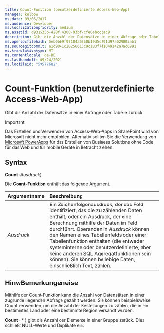```yaml
---
title: Count-Funktion (benutzerdefinierte Access-Web-App)
manager: kelbow
ms.date: 09/05/2017
ms.audience: Developer
ms.localizationpriority: medium
ms.assetid: d931535b-428f-4300-93bf-cfe0ebcc2ac9
description: Gibt die Anzahl der Datensätze in einer Abfrage oder Tabelle zurück.
ms.openlocfilehash: 5eb0bb9f97184a5250b19d5c291d97a029005ab1
ms.sourcegitcommit: a1d9041c20256616c9c183f7d1049142a7ac6991
ms.translationtype: MT
ms.contentlocale: de-DE
ms.lasthandoff: 09/24/2021
ms.locfileid: "59577682"
---
```

# <a name="count-function-access-custom-web-app"></a>Count-Funktion (benutzerdefinierte Access-Web-App)

Gibt die Anzahl der Datensätze in einer Abfrage oder Tabelle zurück.
  
> [!IMPORTANT]
> Das Erstellen und Verwenden von Access-Web-Apps in SharePoint wird von Microsoft nicht mehr empfohlen. Alternativ sollten Sie die Verwendung von [Microsoft PowerApps](https://powerapps.microsoft.com/en-us/) für das Erstellen von Business Solutions ohne Code für das Web und für mobile Geräte in Betracht ziehen. 
  
## <a name="syntax"></a>Syntax

**Count** (*Ausdruck*) 
  
Die **Count-Funktion** enthält das folgende Argument. 
  
|**Argumentname**|**Beschreibung**|
|:-----|:-----|
| *Ausdruck*  <br/> |Ein Zeichenfolgenausdruck, der das Feld identifiziert, das die zu zählenden Daten enthält, oder ein Ausdruck, der eine Berechnung mithilfe der Daten im Feld durchführt. Operanden in *Ausdruck* können den Namen eines Tabellenfelds oder einer Tabellenfunktion enthalten (die entweder systeminterne oder benutzerdefinierte, aber keine anderen SQL Aggregatfunktionen sein können). Sie können beliebige Daten, einschließlich Text, zählen.  <br/> |
   
## <a name="remarks"></a>HinwBemerkungeneise

Mithilfe der Count-Funktion kann die Anzahl von Datensätzen in einer zugrunde liegenden Abfrage gezählt werden. Sie können beispielsweise Count verwenden, um die Anzahl der Bestellungen zu zählen, die in ein bestimmtes Land oder eine bestimmte Region versandt wurden.
  
**Count** ( \* ) gibt die Anzahl der Elemente in einer Gruppe zurück. Dies schließt NULL-Werte und Duplikate ein. 
  

